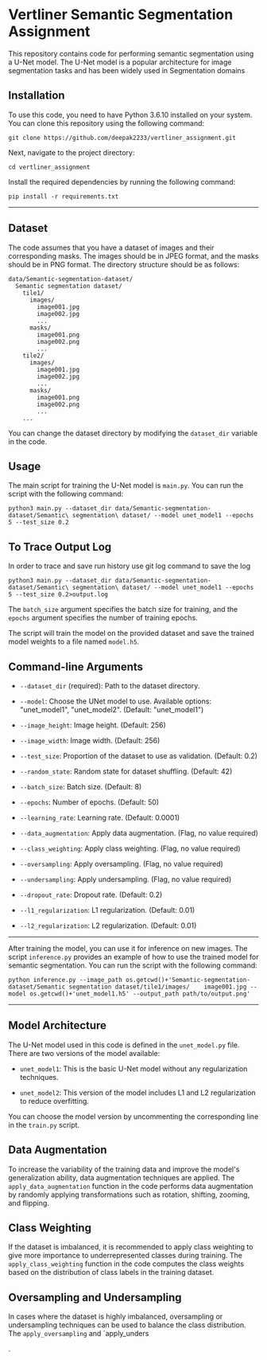 # Vertliner Semantic Segmentation Assignment

This repository contains code for performing semantic segmentation using a U-Net model. The U-Net model is a popular architecture for image segmentation tasks and has been widely used in Segmentation domains

## Installation

To use this code, you need to have Python 3.6.10 installed on your system. You can clone this repository using the following command:

```
git clone https://github.com/deepak2233/vertliner_assignment.git
```

Next, navigate to the project directory:

```
cd vertliner_assignment
```

Install the required dependencies by running the following command:

```
pip install -r requirements.txt
```

---

## Dataset

The code assumes that you have a dataset of images and their corresponding masks. The images should be in JPEG format, and the masks should be in PNG format. The directory structure should be as follows:

```
data/Semantic-segmentation-dataset/
  Semantic segmentation dataset/
    tile1/
      images/
        image001.jpg
        image002.jpg
        ...
      masks/
        image001.png
        image002.png
        ...
    tile2/
      images/
        image001.jpg
        image002.jpg
        ...
      masks/
        image001.png
        image002.png
        ...
    ...
```

You can change the dataset directory by modifying the `dataset_dir` variable in the code.

## Usage

The main script for training the U-Net model is `main.py`. You can run the script with the following command:

```
python3 main.py --dataset_dir data/Semantic-segmentation-dataset/Semantic\ segmentation\ dataset/ --model unet_model1 --epochs 5 --test_size 0.2
```

## To Trace Output Log

In order to trace and save run history use git log command to save the log

```
python3 main.py --dataset_dir data/Semantic-segmentation-dataset/Semantic\ segmentation\ dataset/ --model unet_model1 --epochs 5 --test_size 0.2>output.log
```


The `batch_size` argument specifies the batch size for training, and the `epochs` argument specifies the number of training epochs.

The script will train the model on the provided dataset and save the trained model weights to a file named `model.h5`.


## Command-line Arguments

- `--dataset_dir` (required): Path to the dataset directory.

- `--model`: Choose the UNet model to use. Available options: "unet_model1", "unet_model2". (Default: "unet_model1")

- `--image_height`: Image height. (Default: 256)

- `--image_width`: Image width. (Default: 256)

- `--test_size`: Proportion of the dataset to use as validation. (Default: 0.2)

- `--random_state`: Random state for dataset shuffling. (Default: 42)

- `--batch_size`: Batch size. (Default: 8)

- `--epochs`: Number of epochs. (Default: 50)

- `--learning_rate`: Learning rate. (Default: 0.0001)

- `--data_augmentation`: Apply data augmentation. (Flag, no value required)

- `--class_weighting`: Apply class weighting. (Flag, no value required)

- `--oversampling`: Apply oversampling. (Flag, no value required)

- `--undersampling`: Apply undersampling. (Flag, no value required)

- `--dropout_rate`: Dropout rate. (Default: 0.2)

- `--l1_regularization`: L1 regularization. (Default: 0.01)

- `--l2_regularization`: L2 regularization. (Default: 0.01)


---
After training the model, you can use it for inference on new images. The script `inference.py` provides an example of how to use the trained model for semantic segmentation. You can run the script with the following command:

```
python inference.py --image_path os.getcwd()+'Semantic-segmentation-dataset/Semantic segmentation dataset/tile1/images/    image001.jpg --model os.getcwd()+'unet_model1.h5' --output_path path/to/output.png'
```

---
## Model Architecture

The U-Net model used in this code is defined in the `unet_model.py` file. There are two versions of the model available:

- `unet_model1`: This is the basic U-Net model without any regularization techniques.

- `unet_model2`: This version of the model includes L1 and L2 regularization to reduce overfitting.

You can choose the model version by uncommenting the corresponding line in the `train.py` script.

## Data Augmentation

To increase the variability of the training data and improve the model's generalization ability, data augmentation techniques are applied. The `apply_data_augmentation` function in the code performs data augmentation by randomly applying transformations such as rotation, shifting, zooming, and flipping.

## Class Weighting

If the dataset is imbalanced, it is recommended to apply class weighting to give more importance to underrepresented classes during training. The `apply_class_weighting` function in the code computes the class weights based on the distribution of class labels in the training dataset.

## Oversampling and Undersampling

In cases where the dataset is highly imbalanced, oversampling or undersampling techniques can be used to balance the class distribution. The `apply_oversampling` and `apply_unders

.
